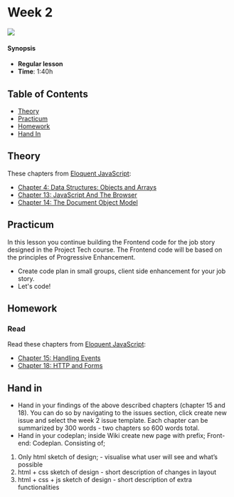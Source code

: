 <!--lint disable no-html-->

# Week 2

![][cover]

#### Synopsis

* **Regular lesson**
* **Time**: 1:40h

## Table of Contents

* [Theory](#theory)
* [Practicum](#practicum)
* [Homework](#homework)
* [Hand In](#hand-in)

## Theory

These chapters from [Eloquent JavaScript](https://eloquentjavascript.net/):


* [Chapter 4: Data Structures: Objects and Arrays](https://eloquentjavascript.net/04_data.html)
* [Chapter 13: JavaScript And The Browser](https://eloquentjavascript.net/13_browser.html)
* [Chapter 14: The Document Object Model](https://eloquentjavascript.net/14_dom.html)

## Practicum

In this lesson you continue building the Frontend code for the job story designed in the Project Tech course. The Frontend code will be based on the principles of Progressive Enhancement.

* Create code plan in small groups, client side enhancement for your job story.
* Let's code!

## Homework

### Read

Read these chapters from [Eloquent JavaScript](https://eloquentjavascript.net/):

* [Chapter 15: Handling Events](https://eloquentjavascript.net/15_event.html)
* [Chapter 18: HTTP and Forms](https://eloquentjavascript.net/18_http.html)

## Hand in

- Hand in your findings of the above described chapters (chapter 15 and 18). You can do so by navigating to the issues section, click create new issue and select the week 2 issue template. Each chapter can be summarized by 300 words - two chapters so 600 words total. 
- Hand in your codeplan; inside Wiki create new page with prefix; Front-end: Codeplan. Consisting of; 
1. Only html sketch of design; - visualise what user will see and what’s possible
1. html + css sketch of design - short description of changes in layout
1. html + css + js sketch of design - short description of extra functionalities


[cover]: https://eloquentjavascript.net/img/chapter_picture_15.jpg
